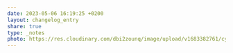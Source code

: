 ```yaml
---
date: 2023-05-06 16:19:25 +0200
layout: changelog_entry
share: true
type: _notes
photo: https://res.cloudinary.com/dbi2zounq/image/upload/v1683382761/cya9la68ivi2iimpliw9.jpg
---
```


